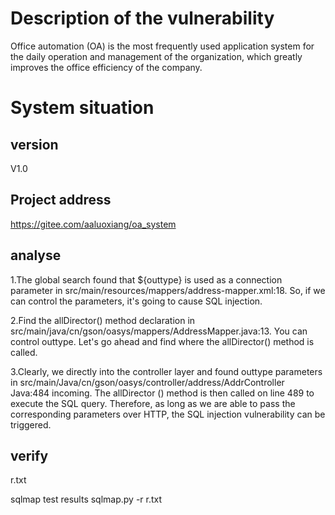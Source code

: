 # Description of the vulnerability
Office automation (OA) is the most frequently used application system for the daily operation and management of the organization, which greatly improves the office efficiency of the company.
# System situation
## version
V1.0
## Project address
https://gitee.com/aaluoxiang/oa_system

## analyse
1.The global search found that ${outtype} is used as a connection parameter in src/main/resources/mappers/address-mapper.xml:18.  So, if we can control the parameters, it's going to cause SQL injection.

2.Find the allDirector() method declaration in src/main/java/cn/gson/oasys/mappers/AddressMapper.java:13.  You can control outtype.  Let's go ahead and find where the allDirector() method is called.

3.Clearly, we directly into the controller layer and found outtype parameters in src/main/Java/cn/gson/oasys/controller/address/AddrController Java:484 incoming. The allDirector () method is then called on line 489 to execute the SQL query. Therefore, as long as we are able to pass the corresponding parameters over HTTP, the SQL injection vulnerability can be triggered.


## verify

r.txt

sqlmap test results
sqlmap.py -r r.txt


